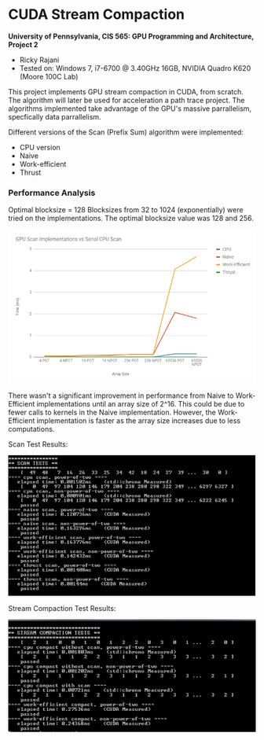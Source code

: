 CUDA Stream Compaction
======================

**University of Pennsylvania, CIS 565: GPU Programming and Architecture, Project 2**

* Ricky Rajani
* Tested on: Windows 7, i7-6700 @ 3.40GHz 16GB, NVIDIA Quadro K620 (Moore 100C Lab)

This project implements GPU stream compaction in CUDA, from scratch. The algorithm will later be used for acceleration a path trace project. The algorithms implemented take advantage of the GPU's massive parrallelism, specfically data parrallelism.

Different versions of the Scan (Prefix Sum) algorithm were implemented:
- CPU version
- Naive
- Work-efficient
- Thrust

### Performance Analysis

Optimal blocksize = 128
Blocksizes from 32 to 1024 (exponentially) were tried on the implementations. The optimal blocksize value was 128 and 256.

![](img/GraphComparisons.PNG)

There wasn't a significant improvement in performance from Naive to Work-Efficient implementations until an array size of 2^16. This could be due to fewer calls to kernels in the Naive implementation. However, the Work-Efficient implementation is faster as the array size increases due to less computations.

Scan Test Results:

![](img/ScanTests.PNG)

Stream Compaction Test Results:

![](img/CompactionTests.PNG)
